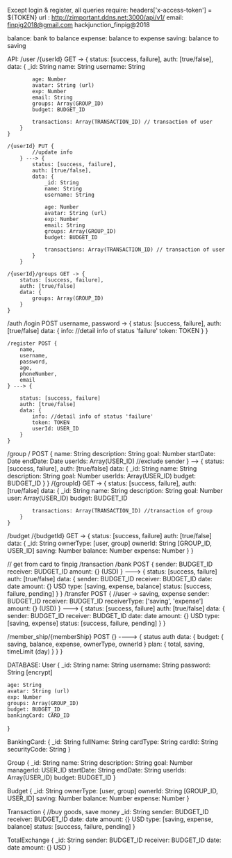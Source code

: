 Except login & register, all queries require:
headers['x-access-token'] = ${TOKEN}
url : http://zimportant.ddns.net:3000/api/v1/
email:
finpig2018@gmail.com
hackjunction_finpig@2018

balance: bank to balance
expense: balance to expense
saving: balance to saving

API:
/user
	/{userId} GET -> {
		status: [success, failure],
		auth: [true/false],
		data: {
			_id: String
			name: String
			username: String

			age: Number
			avatar: String (url)
			exp: Number
			email: String
			groups: Array(GROUP_ID)
			budget: BUDGET_ID

			transactions: Array(TRANSACTION_ID) // transaction of user
		}
	}

	/{userId} PUT {
			//update info
		} ---> {
			status: [success, failure],
			auth: [true/false],
			data: {
				_id: String
				name: String
				username: String

				age: Number
				avatar: String (url)
				exp: Number
				email: String
				groups: Array(GROUP_ID)
				budget: BUDGET_ID

				transactions: Array(TRANSACTION_ID) // transaction of user
			}
		}

	/{userId}/groups GET -> {
		status: [success, failure],
		auth: [true/false]
		data: {
			groups: Array(GROUP_ID)
		}
	}

/auth
	/login POST username, password -> {
		status: [success, failure],
		auth: [true/false]
		data: {
			info: //detail info of status 'failure'
			token: TOKEN
		}
	}

	/register POST {
		name,
		username, 
		password, 
		age,
		phoneNumber, 
		email
	} ---> {

		status: [success, failure]
		auth: [true/false]
		data: {
			info: //detail info of status 'failure'
			token: TOKEN
			userId: USER_ID
		}
	}

/group
	/ POST {
		name: String
		description: String
		goal: Number
		startDate: Date
		endDate: Date
		userIds: Array(USER_ID) //exclude sender
	} --> {
		status: [success, failure],
		auth: [true/false]
		data: {
			_id: String
			name: String
			description: String
			goal: Number
			userIds: Array(USER_ID)
			budget: BUDGET_ID
		}
	}
	/{groupId} GET -> {
		status: [success, failure],
		auth: [true/false]
		data: {
			_id: String
			name: String
			description: String
			goal: Number
			user: Array(USER_ID)
			budget: BUDGET_ID

			transactions: Array(TRANSACTION_ID) //transaction of group
		}
	}

/budget
	/{budgetId} GET -> {
		status: [success, failure]
		auth: [true/false]
		data: {
			_id: String
			ownerType: [user, group]
			ownerId: String [GROUP_ID, USER_ID]
			saving: Number
			balance: Number
			expense: Number
		}
	}

// get from card to finpig
/transaction 
	/bank POST {
		sender: BUDGET_ID
		receiver: BUDGET_ID
		amount: {} (USD)
	} ---> {
		status: [success, failure]
		auth: [true/false]
		data: {
			sender: BUDGET_ID
			receiver: BUDGET_ID
			date: date
			amount: {} USD
			type: [saving, expense, balance]
			status: [success, failure, pending]
		}
	}
	/transfer POST { //user -> saving, expense
		sender: BUDGET_ID
		receiver: BUDGET_ID
		receiverType: ['saving', 'expense']
		amount: {} (USD)
	} ---> {
		status: [success, failure]
		auth: [true/false]
		data: {
			sender: BUDGET_ID
			receiver: BUDGET_ID
			date: date
			amount: {} USD
			type: [saving, expense]
			status: [success, failure, pending]
		}
	}

/member_ship/{memberShip} POST {}
	----> {
		status
		auth
		data: {
			budget: {
				saving,
				balance,
				expense,
				ownerType,
				ownerId
			}
			plan: {
				total,
				saving,
				timeLimit (day)
			}
		}
	}

DATABASE:
User {
	_id: String
	name: String
	username: String
	password: String [encrypt]

	age: String
	avatar: String (url)
	exp: Number
	groups: Array(GROUP_ID)
	budget: BUDGET_ID
	bankingCard: CARD_ID
}

BankingCard: {
	_id: String
	fullName: String
	cardType: String
	cardId: String
	securityCode: String
}

Group {
	_id: String
	name: String
	description: String
	goal: Number
	managerId: USER_ID
	startDate: String
	endDate: String
	userIds: Array(USER_ID)
	budget: BUDGET_ID
}

Budget {
	_id: String
	ownerType: [user, group]
	ownerId: String [GROUP_ID, USER_ID]
	saving: Number
	balance: Number
	expense: Number
}

Transaction { //buy goods, save money
	_id: String
	sender: BUDGET_ID
	receiver: BUDGET_ID
	date: date
	amount: {} USD
	type: [saving, expense, balance]
	status: [success, failure, pending]
}

TotalExchange {
	_id: String
	sender: BUDGET_ID
	receiver: BUDGET_ID
	date: date
	amount: {} USD
}
